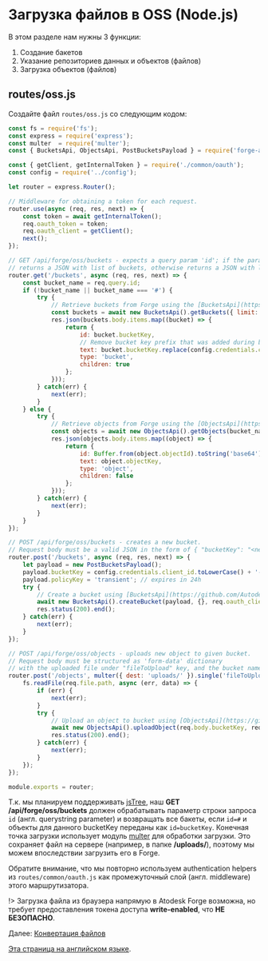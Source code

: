# Загрузка файлов в OSS (Node.js)

В этом разделе нам нужны 3 функции:

1. Создание бакетов
2. Указание репозиториев данных и объектов (файлов)
3. Загрузка объектов (файлов)

## routes/oss.js

Создайте файл `routes/oss.js` со следующим кодом:

```javascript
const fs = require('fs');
const express = require('express');
const multer  = require('multer');
const { BucketsApi, ObjectsApi, PostBucketsPayload } = require('forge-apis');

const { getClient, getInternalToken } = require('./common/oauth');
const config = require('../config');

let router = express.Router();

// Middleware for obtaining a token for each request.
router.use(async (req, res, next) => {
    const token = await getInternalToken();
    req.oauth_token = token;
    req.oauth_client = getClient();
    next();
});

// GET /api/forge/oss/buckets - expects a query param 'id'; if the param is '#' or empty,
// returns a JSON with list of buckets, otherwise returns a JSON with list of objects in bucket with given name.
router.get('/buckets', async (req, res, next) => {
    const bucket_name = req.query.id;
    if (!bucket_name || bucket_name === '#') {
        try {
            // Retrieve buckets from Forge using the [BucketsApi](https://github.com/Autodesk-Forge/forge-api-nodejs-client/blob/master/docs/BucketsApi.md#getBuckets)
            const buckets = await new BucketsApi().getBuckets({ limit: 64 }, req.oauth_client, req.oauth_token);
            res.json(buckets.body.items.map((bucket) => {
                return {
                    id: bucket.bucketKey,
                    // Remove bucket key prefix that was added during bucket creation
                    text: bucket.bucketKey.replace(config.credentials.client_id.toLowerCase() + '-', ''),
                    type: 'bucket',
                    children: true
                };
            }));
        } catch(err) {
            next(err);
        }
    } else {
        try {
            // Retrieve objects from Forge using the [ObjectsApi](https://github.com/Autodesk-Forge/forge-api-nodejs-client/blob/master/docs/ObjectsApi.md#getObjects)
            const objects = await new ObjectsApi().getObjects(bucket_name, {}, req.oauth_client, req.oauth_token);
            res.json(objects.body.items.map((object) => {
                return {
                    id: Buffer.from(object.objectId).toString('base64'),
                    text: object.objectKey,
                    type: 'object',
                    children: false
                };
            }));
        } catch(err) {
            next(err);
        }
    }
});

// POST /api/forge/oss/buckets - creates a new bucket.
// Request body must be a valid JSON in the form of { "bucketKey": "<new_bucket_name>" }.
router.post('/buckets', async (req, res, next) => {
    let payload = new PostBucketsPayload();
    payload.bucketKey = config.credentials.client_id.toLowerCase() + '-' + req.body.bucketKey;
    payload.policyKey = 'transient'; // expires in 24h
    try {
        // Create a bucket using [BucketsApi](https://github.com/Autodesk-Forge/forge-api-nodejs-client/blob/master/docs/BucketsApi.md#createBucket).
        await new BucketsApi().createBucket(payload, {}, req.oauth_client, req.oauth_token);
        res.status(200).end();
    } catch(err) {
        next(err);
    }
});

// POST /api/forge/oss/objects - uploads new object to given bucket.
// Request body must be structured as 'form-data' dictionary
// with the uploaded file under "fileToUpload" key, and the bucket name under "bucketKey".
router.post('/objects', multer({ dest: 'uploads/' }).single('fileToUpload'), async (req, res, next) => {
    fs.readFile(req.file.path, async (err, data) => {
        if (err) {
            next(err);
        }
        try {
            // Upload an object to bucket using [ObjectsApi](https://github.com/Autodesk-Forge/forge-api-nodejs-client/blob/master/docs/ObjectsApi.md#uploadObject).
            await new ObjectsApi().uploadObject(req.body.bucketKey, req.file.originalname, data.length, data, {}, req.oauth_client, req.oauth_token);
            res.status(200).end();
        } catch(err) {
            next(err);
        }
    });
});

module.exports = router;
```

Т.к. мы планируем поддерживать [jsTree](https://www.jstree.com/), наш **GET /api/forge/oss/buckets** должен обрабатывать параметр строки запроса `id` (англ. querystring parameter) и возвращать все бакеты, если `id=#` и объекты для данного bucketKey переданы как `id=bucketKey`. Конечная точка загрузки использует модуль [multer](https://github.com/expressjs/multer) для обработки загрузки. Это сохраняет файл на сервере (например, в папке **/uploads/**), поэтому мы можем впоследствии загрузить его в Forge.

Обратите внимание, что мы повторно используем authentication helpers из `routes/common/oauth.js` как промежуточный слой (англ. middleware) этого маршрутизатора.

!> Загрузка файла из браузера напрямую в Atodesk Forge возможна, но требует предоставления токена доступа **write-enabled**, что **НЕ БЕЗОПАСНО**. 

Далее: [Конвертация файлов](modelderivative/translate/)

[Эта страница на английском языке](https://learnforge.autodesk.io/#/datamanagement/oss/nodejs).
